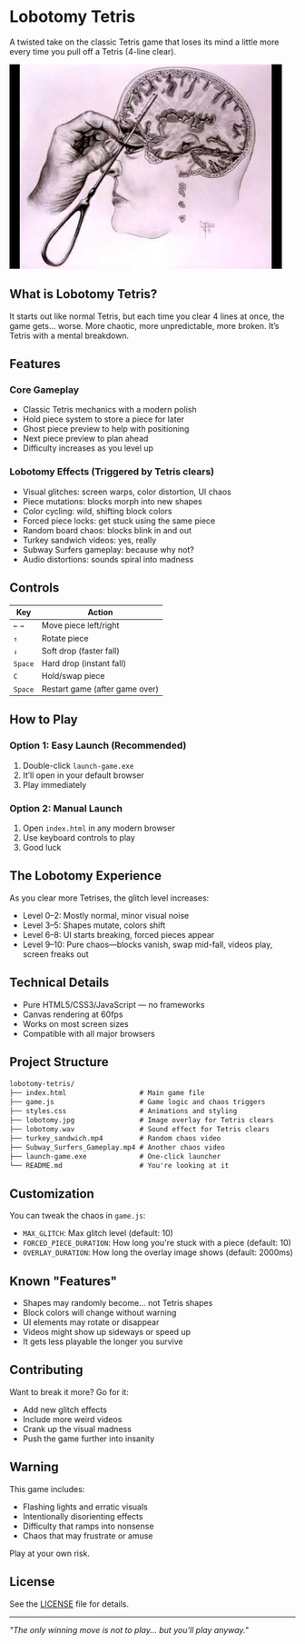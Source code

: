 # Lobotomy Tetris

A twisted take on the classic Tetris game that loses its mind a little more every time you pull off a Tetris (4-line clear).

![Lobotomy Tetris Screenshot](lobotomy.jpg)

## What is Lobotomy Tetris?

It starts out like normal Tetris, but each time you clear 4 lines at once, the game gets... worse. More chaotic, more unpredictable, more broken. It’s Tetris with a mental breakdown.

## Features

### Core Gameplay
- Classic Tetris mechanics with a modern polish
- Hold piece system to store a piece for later
- Ghost piece preview to help with positioning
- Next piece preview to plan ahead
- Difficulty increases as you level up

### Lobotomy Effects (Triggered by Tetris clears)
- Visual glitches: screen warps, color distortion, UI chaos
- Piece mutations: blocks morph into new shapes
- Color cycling: wild, shifting block colors
- Forced piece locks: get stuck using the same piece
- Random board chaos: blocks blink in and out
- Turkey sandwich videos: yes, really
- Subway Surfers gameplay: because why not?
- Audio distortions: sounds spiral into madness

## Controls

| Key | Action |
|-----|--------|
| `←` `→` | Move piece left/right |
| `↑` | Rotate piece |
| `↓` | Soft drop (faster fall) |
| `Space` | Hard drop (instant fall) |
| `C` | Hold/swap piece |
| `Space` | Restart game (after game over) |

## How to Play

### Option 1: Easy Launch (Recommended)
1. Double-click `launch-game.exe`
2. It’ll open in your default browser
3. Play immediately

### Option 2: Manual Launch
1. Open `index.html` in any modern browser
2. Use keyboard controls to play
3. Good luck

## The Lobotomy Experience

As you clear more Tetrises, the glitch level increases:

- Level 0–2: Mostly normal, minor visual noise
- Level 3–5: Shapes mutate, colors shift
- Level 6–8: UI starts breaking, forced pieces appear
- Level 9–10: Pure chaos—blocks vanish, swap mid-fall, videos play, screen freaks out

## Technical Details

- Pure HTML5/CSS3/JavaScript — no frameworks
- Canvas rendering at 60fps
- Works on most screen sizes
- Compatible with all major browsers

## Project Structure

```
lobotomy-tetris/
├── index.html                  # Main game file
├── game.js                     # Game logic and chaos triggers
├── styles.css                  # Animations and styling
├── lobotomy.jpg                # Image overlay for Tetris clears
├── lobotomy.wav                # Sound effect for Tetris clears
├── turkey_sandwich.mp4         # Random chaos video
├── Subway_Surfers_Gameplay.mp4 # Another chaos video
├── launch-game.exe             # One-click launcher
└── README.md                   # You're looking at it
```

## Customization

You can tweak the chaos in `game.js`:

- `MAX_GLITCH`: Max glitch level (default: 10)
- `FORCED_PIECE_DURATION`: How long you're stuck with a piece (default: 10)
- `OVERLAY_DURATION`: How long the overlay image shows (default: 2000ms)

## Known "Features"

- Shapes may randomly become... not Tetris shapes
- Block colors will change without warning
- UI elements may rotate or disappear
- Videos might show up sideways or speed up
- It gets less playable the longer you survive

## Contributing

Want to break it more? Go for it:
- Add new glitch effects
- Include more weird videos
- Crank up the visual madness
- Push the game further into insanity

## Warning

This game includes:
- Flashing lights and erratic visuals
- Intentionally disorienting effects
- Difficulty that ramps into nonsense
- Chaos that may frustrate or amuse

Play at your own risk.

## License

See the [LICENSE](LICENSE) file for details.

---

*"The only winning move is not to play... but you'll play anyway."*
